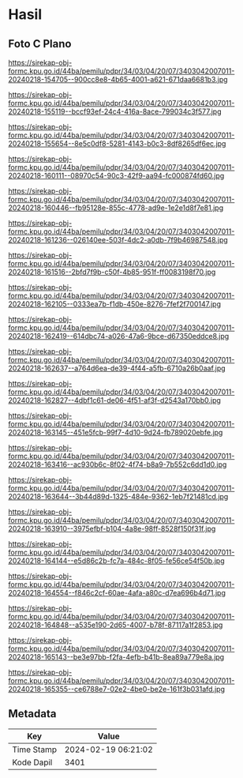 # Hasil

## Foto C Plano

https://sirekap-obj-formc.kpu.go.id/44ba/pemilu/pdpr/34/03/04/20/07/3403042007011-20240218-154705--900cc8e8-4b65-4001-a621-671daa6681b3.jpg

https://sirekap-obj-formc.kpu.go.id/44ba/pemilu/pdpr/34/03/04/20/07/3403042007011-20240218-155119--bccf93ef-24c4-416a-8ace-799034c3f577.jpg

https://sirekap-obj-formc.kpu.go.id/44ba/pemilu/pdpr/34/03/04/20/07/3403042007011-20240218-155654--8e5c0df8-5281-4143-b0c3-8df8265df6ec.jpg

https://sirekap-obj-formc.kpu.go.id/44ba/pemilu/pdpr/34/03/04/20/07/3403042007011-20240218-160111--08970c54-90c3-42f9-aa94-fc000874fd60.jpg

https://sirekap-obj-formc.kpu.go.id/44ba/pemilu/pdpr/34/03/04/20/07/3403042007011-20240218-160446--fb95128e-855c-4778-ad9e-1e2e1d8f7e81.jpg

https://sirekap-obj-formc.kpu.go.id/44ba/pemilu/pdpr/34/03/04/20/07/3403042007011-20240218-161236--026140ee-503f-4dc2-a0db-7f9b46987548.jpg

https://sirekap-obj-formc.kpu.go.id/44ba/pemilu/pdpr/34/03/04/20/07/3403042007011-20240218-161516--2bfd7f9b-c50f-4b85-951f-ff0083198f70.jpg

https://sirekap-obj-formc.kpu.go.id/44ba/pemilu/pdpr/34/03/04/20/07/3403042007011-20240218-162105--0333ea7b-f1db-450e-8276-7fef2f700147.jpg

https://sirekap-obj-formc.kpu.go.id/44ba/pemilu/pdpr/34/03/04/20/07/3403042007011-20240218-162419--614dbc74-a026-47a6-9bce-d67350eddce8.jpg

https://sirekap-obj-formc.kpu.go.id/44ba/pemilu/pdpr/34/03/04/20/07/3403042007011-20240218-162637--a764d6ea-de39-4f44-a5fb-6710a26b0aaf.jpg

https://sirekap-obj-formc.kpu.go.id/44ba/pemilu/pdpr/34/03/04/20/07/3403042007011-20240218-162827--4dbf1c61-de06-4f51-af3f-d2543a170bb0.jpg

https://sirekap-obj-formc.kpu.go.id/44ba/pemilu/pdpr/34/03/04/20/07/3403042007011-20240218-163145--451e5fcb-99f7-4d10-9d24-fb789020ebfe.jpg

https://sirekap-obj-formc.kpu.go.id/44ba/pemilu/pdpr/34/03/04/20/07/3403042007011-20240218-163416--ac930b6c-8f02-4f74-b8a9-7b552c6dd1d0.jpg

https://sirekap-obj-formc.kpu.go.id/44ba/pemilu/pdpr/34/03/04/20/07/3403042007011-20240218-163644--3b44d89d-1325-484e-9362-1eb7f21481cd.jpg

https://sirekap-obj-formc.kpu.go.id/44ba/pemilu/pdpr/34/03/04/20/07/3403042007011-20240218-163910--3975efbf-b104-4a8e-98ff-8528f150f31f.jpg

https://sirekap-obj-formc.kpu.go.id/44ba/pemilu/pdpr/34/03/04/20/07/3403042007011-20240218-164144--e5d86c2b-fc7a-484c-8f05-fe56ce54f50b.jpg

https://sirekap-obj-formc.kpu.go.id/44ba/pemilu/pdpr/34/03/04/20/07/3403042007011-20240218-164554--f846c2cf-60ae-4afa-a80c-d7ea696b4d71.jpg

https://sirekap-obj-formc.kpu.go.id/44ba/pemilu/pdpr/34/03/04/20/07/3403042007011-20240218-164848--a535e190-2d65-4007-b78f-87117a1f2853.jpg

https://sirekap-obj-formc.kpu.go.id/44ba/pemilu/pdpr/34/03/04/20/07/3403042007011-20240218-165143--be3e97bb-f2fa-4efb-b41b-8ea89a779e8a.jpg

https://sirekap-obj-formc.kpu.go.id/44ba/pemilu/pdpr/34/03/04/20/07/3403042007011-20240218-165355--ce6788e7-02e2-4be0-be2e-161f3b031afd.jpg


## Metadata

| Key        | Value               |
| ---------- | ------------------- |
| Time Stamp | 2024-02-19 06:21:02 |
| Kode Dapil | 3401                |



